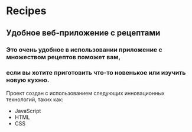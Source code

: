 # Recipes
## Удобное веб-приложение с рецептами
### Это очень удобное в использовании приложение с множеством рецептов поможет вам, 
### если вы хотите приготовить что-то новенькое или изучить новую кухню.
Проект создан с использованием следующих инновационных технологий, таких как:
* JavaScript
* HTML
* CSS

